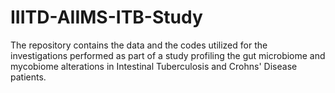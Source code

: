 # IIITD-AIIMS-ITB-Study
The repository contains the data and the codes utilized for the investigations performed as part of a study profiling the gut microbiome and mycobiome alterations in Intestinal Tuberculosis and Crohns' Disease patients.
